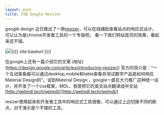 ```yaml
---
layout: post
title: 介绍 Google Resizer
---
```

google design 近日推出了一款[resizer](http://design.google.com/resizer)，可以在线辅助查看站点的响应式设计，可以认为是chrome开发者工具的一个专版吧。
看一下我们网站首页的效果，看起来还不错。
  
  [<img src="{{ site.baseurl }}/images/google-resizer.jpg" style="max-width: 100%;"/>]({{ site.baseurl }}/)
  
在google上还有一篇介绍它的文章 (地址)(https://design.google.com/articles/introducing-resizer/) 官方的简介是：“一个互动查看器可以通过desktop,mobile和table查看并测试数字产品是如何响应 Material Design的”。说到Material Design ，google一直在大力推广这种统一设计，并开发了一个css框架，MDL，我曾把它的英文站点翻译成中文站 [http://getmdl.tech/getmdl/](http://getmdl.tech/getmdl/)

resizer使用起来和开发者工具中的响应式工具很像，可以通过上边切换不同的断点，对于演示是个不错的工具。




    

    

 